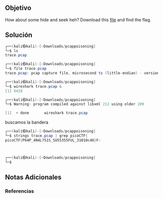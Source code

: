 ## Objetivo 

How about some hide and seek heh? Download this [file](https://artifacts.picoctf.net/c/377/trace.pcap) and find the flag.

## Solución  
```java 
┌──(kali㉿kali)-[~Downloads/pcappoisoning]
└─$ ls
trace.pcap

┌──(kali㉿kali)-[~Downloads/pcappoisoning]
└─$ file trace.pcap            
trace.pcap: pcap capture file, microsecond ts (little-endian) - version 2.4 (Raw IPv4, capture length 65535)

┌──(kali㉿kali)-[~Downloads/pcappoisoning]
└─$ wireshark trace.pcap &                                
[1] 6428

┌──(kali㉿kali)-[~Downloads/pcappoisoning]
└─$ Warning: program compiled against libxml 212 using older 209

[1]  + done       wireshark trace.pcap
```

buscamos la bandera

```java 
┌──(kali㉿kali)-[~Downloads/pcappoisoning]
└─$ strings trace.pcap | grep picoCTF{       
picoCTF{P64P_4N4L7S1S_SU55355FUL_31010c46}F~



┌──(kali㉿kali)-[~Downloads/pcappoisoning]
└─$
```
## Notas Adicionales 

### Referencias

